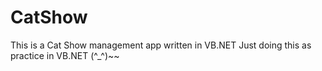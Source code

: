 # CatShow
This is a Cat Show management app written in VB.NET
Just doing this as practice in VB.NET
(^_^)~~
